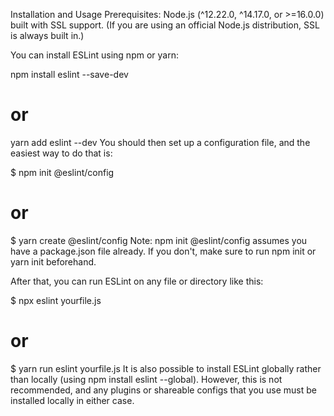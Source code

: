 Installation and Usage
Prerequisites: Node.js (^12.22.0, ^14.17.0, or >=16.0.0) built with SSL support. (If you are using an official Node.js distribution, SSL is always built in.)

You can install ESLint using npm or yarn:

npm install eslint --save-dev

# or

yarn add eslint --dev
You should then set up a configuration file, and the easiest way to do that is:

$ npm init @eslint/config

# or

$ yarn create @eslint/config
Note: npm init @eslint/config assumes you have a package.json file already. If you don't, make sure to run npm init or yarn init beforehand.

After that, you can run ESLint on any file or directory like this:

$ npx eslint yourfile.js

# or

$ yarn run eslint yourfile.js
It is also possible to install ESLint globally rather than locally (using npm install eslint --global). However, this is not recommended, and any plugins or shareable configs that you use must be installed locally in either case.